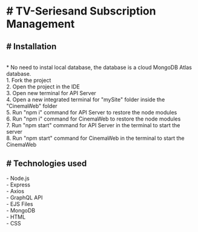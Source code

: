 <h1># TV-Seriesand Subscription Management
</h1>
<h2># Installation</h2>
<br />
* No need to instal local database, the database is a cloud MongoDB Atlas database.
<br />
1. Fork the project
<br />
2. Open the project in the IDE
<br />
3. Open new terminal for API Server
<br />
4. Open a new integrated terminal for "mySite" folder inside the "CinemaWeb" folder
<br />
5. Run "npm i" command for API Server to restore the node modules
<br />
6. Run "npm i" command for CinemaWeb to restore the node modules
<br />
7. Run "npm start" command for API Server in the terminal to start the server
<br />
8. Run "npm start" command for CinemaWeb in the terminal to start the CinemaWeb
<h2># Technologies used</h2>
- Node.js
<br />
- Express
<br />
- Axios
<br />
- GraphQL API
<br />
- EJS Files
<br />
- MongoDB
<br />
- HTML
<br />
- CSS

